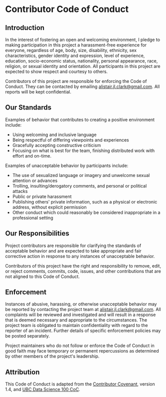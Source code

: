 # Contributor Code of Conduct

## Introduction

In the interest of fostering an open and welcoming environment, I pledge to making participation in this project a harassment-free experience for everyone, regardless of age, body, size, disability, ethnicity, sex characteristics, gender identity and expression, level of experience, education, socio-economic status, nationality, personal appearance, race, religion, or sexual identity and orientation.  All participants in this project are expected to show respect and courtesy to others.

Contributors of this project are responsible for enforcing the Code of Conduct. They can be contacted by emailing alistair.jl.clark@gmail.com. All reports will be kept confidential.

## Our Standards

Examples of behavior that contributes to creating a positive environment include:

* Using welcoming and inclusive language
* Being respectful of differing viewpoints and experiences
* Gracefully accepting constructive criticism
* Focusing on what is best for the team, finishing distributed work with effort and on-time.

Examples of unacceptable behavior by participants include:

* The use of sexualized language or imagery and unwelcome sexual attention or  advances
* Trolling, insulting/derogatory comments, and personal or political attacks
* Public or private harassment
* Publishing others' private information, such as a physical or electronic address, without explicit permission
* Other conduct which could reasonably be considered inappropriate in a professional setting

## Our Responsibilities

Project contributors are responsible for clarifying the standards of acceptable behavior and are expected to take appropriate and fair corrective action in response to any instances of unacceptable behavior.

Contributors of this project have the right and responsibility to remove, edit, or reject comments, commits, code, issues, and other contributions that are not aligned to this Code of Conduct.

## Enforcement

Instances of abusive, harassing, or otherwise unacceptable behavior may be reported by contacting the project team at alistair.jl.clark@gmail.com. All
complaints will be reviewed and investigated and will result in a response that is deemed necessary and appropriate to the circumstances. The project team is obligated to maintain confidentiality with regard to the reporter of an incident. Further details of specific enforcement policies may be posted separately.

Project maintainers who do not follow or enforce the Code of Conduct in good faith may face temporary or permanent repercussions as determined by other
members of the project's leadership.

## Attribution

This Code of Conduct is adapted from the [Contributor Covenant](https://www.contributor-covenant.org/version/1/4/code-of-conduct.html), version 1.4,
and [UBC Data Science 100 CoC](https://github.com/UBC-DSCI/dsci-100/blob/master/CODE_OF_CONDUCT.md).
